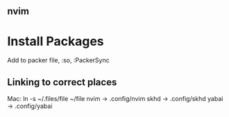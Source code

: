 ## nvim
# Install Packages
Add to packer file, :so, :PackerSync

## Linking to correct places
Mac: ln -s ~/.files/file ~/file
nvim -> .config/nvim 
skhd -> .config/skhd
yabai -> .config/yabai

